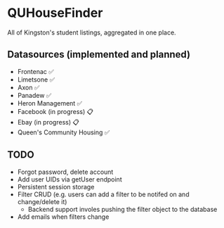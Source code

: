 # QUHouseFinder

All of Kingston's student listings, aggregated in one place.

## Datasources (implemented and planned)

- Frontenac ✅
- Limetsone ✅
- Axon ✅
- Panadew ✅
- Heron Management ✅
- Facebook (in progress) 📋
- Ebay (in progress) 📋
- Queen's Community Housing ✅

## TODO
- Forgot password, delete account
- Add user UIDs via getUser endpoint 
- Persistent session storage
- Filter CRUD (e.g. users can add a filter to be notifed on and change/delete it)
    - Backend support involes pushing the filter object to the database
- Add emails when filters change
